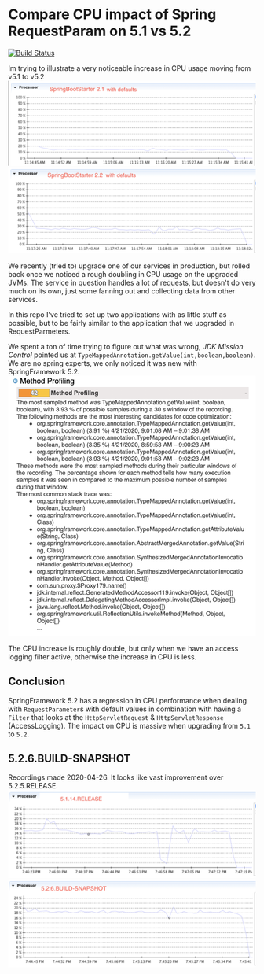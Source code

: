 # Compare CPU impact of Spring RequestParam on 5.1 vs 5.2
[![Build Status](https://travis-ci.org/jensim/spring-boot-compare-22-21.svg?branch=master)](https://travis-ci.org/jensim/spring-boot-compare-22-21)

Im trying to illustrate a very noticeable increase in CPU usage moving from v5.1 to v5.2
![GET 2.1 with defaults](./images/compare/21%20Screen%20Shot%202020-04-23%20at%2011.15.58.png)
![GET 2.2 with defaults](./images/compare/22%20Screen%20Shot%202020-04-23%20at%2011.18.29.png)

We recently (tried to) upgrade one of our services in production, but rolled back once we noticed a rough doubling in CPU usage on the upgraded JVMs.
The service in question handles a lot of requests, but doesn't do very much on its own, just some fanning out and collecting data from other services.

In this repo I've tried to set up two applications with as little stuff as possible, but to be fairly similar to the application that we upgraded in RequestParmeters. 

We spent a ton of time trying to figure out what was wrong, *JDK Mission Control* pointed us at `TypeMappedAnnotation.getValue(int,boolean,boolean)`. 
We are no spring experts, we only noticed it was new with SpringFramework 5.2.
![JMC](./images/Screen%20Shot%202020-04-22%20at%2009.50.23.png) 

The CPU increase is roughly double, but only when we have an access logging filter active, otherwise the increase in CPU is less.

## Conclusion
SpringFramework 5.2 has a regression in CPU performance when dealing with `RequestParameter`s with default values in combination with having a `Filter` that looks at the `HttpServletRequest` & `HttpServletResponse` (AccessLogging). The impact on CPU is massive when upgrading from `5.1` to `5.2`.

## 5.2.6.BUILD-SNAPSHOT
Recordings made 2020-04-26. It looks like vast improvement over 5.2.5.RELEASE.
![5.1.14.RELEASE](./images/compare/snapshot/5.1.14.RELEASE%20Screen%20Shot%202020-04-26%20at%2019.48.47.png)
![5.2.6.BUILD-SNAPSHOT](./images/compare/snapshot/5.2.6.BUILD-SNAPSHOT%20Screen%20Shot%202020-04-26%20at%2019.49.38.png)
